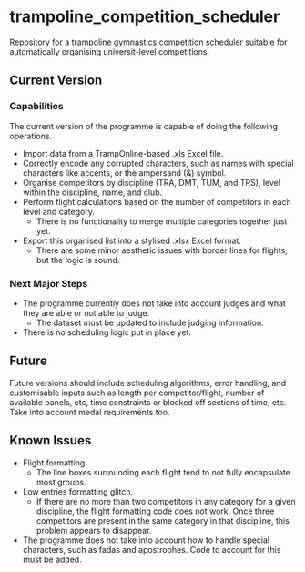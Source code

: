 # trampoline_competition_scheduler
Repository for a trampoline gymnastics competition scheduler suitable for automatically organising universit-level competitions.

## Current Version
### Capabilities
The current version of the programme is capable of doing the following operations.
- Import data from a TrampOnline-based .xls Excel file.
- Correctly encode any corrupted characters, such as names with special characters like accents, or the ampersand (&) symbol.
- Organise competitors by discipline (TRA, DMT, TUM, and TRS), level within the discipline, name, and club.
- Perform flight calculations based on the number of competitors in each level and category.
  - There is no functionality to merge multiple categories together just yet.
- Export this organised list into a stylised .xlsx Excel format.
  - There are some minor aesthetic issues with border lines for flights, but the logic is sound.

### Next Major Steps
- The programme currently does not take into account judges and what they are able or not able to judge.
  - The dataset must be updated to include judging information.
- There is no scheduling logic put in place yet.

## Future
Future versions should include scheduling algorithms, error handling, and customisable inputs such as length per competitor/flight, number of available panels, etc, time constraints or blocked off sections of time, etc. Take into account medal requirements too.

## Known Issues
- Flight formatting
  - The line boxes surrounding each flight tend to not fully encapsulate most groups.
- Low entries formatting glitch.
  - If there are no more than two competitors in any category for a given discipline, the flight formatting code does not work. Once three competitors are present in the same category in that discipline, this problem appears to disappear.
- The programme does not take into account how to handle special characters, such as fadas and apostrophes. Code to account for this must be added.
